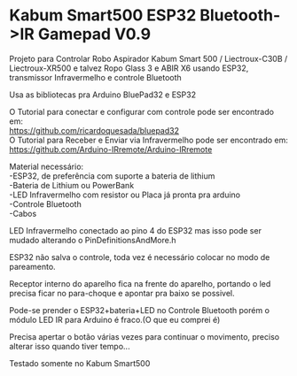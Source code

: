 # Kabum Smart500 ESP32 Bluetooth->IR Gamepad V0.9
Projeto para Controlar Robo Aspirador Kabum Smart 500 / Liectroux-C30B / Liectroux-XR500 e talvez Ropo Glass 3 e ABIR X6 usando ESP32, transmissor Infravermelho e controle Bluetooth

Usa as bibliotecas pra Arduino BluePad32 e ESP32  
  
O Tutorial para conectar e configurar com controle pode ser encontrado em:  
https://github.com/ricardoquesada/bluepad32  
O Tutorial para Receber e Enviar via Infravermelho pode ser encontrado em:  
https://github.com/Arduino-IRremote/Arduino-IRremote

Material necessário:  
-ESP32, de preferência com suporte a bateria de lithium  
-Bateria de Lithium ou PowerBank  
-LED Infravermelho com resistor ou Placa já pronta pra arduino  
-Controle Bluetooth  
-Cabos  
  
LED Infravermelho conectado ao pino 4 do ESP32 mas isso pode ser mudado alterando o PinDefinitionsAndMore.h  

ESP32 não salva o controle, toda vez é necessário colocar no modo de pareamento.  

Receptor interno do aparelho fica na frente do aparelho, portando o led precisa ficar no para-choque e apontar pra baixo se possivel.  
  
Pode-se prender o ESP32+bateria+LED no Controle Bluetooth porém o módulo LED IR para Arduino é fraco.(O que eu comprei é)  
  
Precisa apertar o botão várias vezes para continuar o movimento, preciso alterar isso quando tiver tempo...  
  
Testado somente no Kabum Smart500
